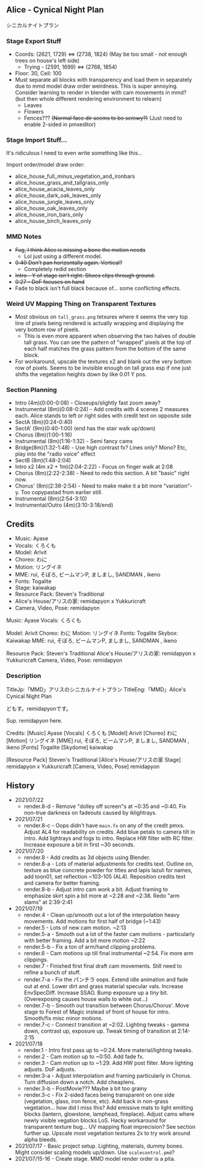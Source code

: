 ## Alice - Cynical Night Plan
シニカルナイトプラン

### Stage Export Stuff
- Coords: (2621, 1729) <=> (2738, 1824) (May be too small - not enough trees on house's left side)
	- Trying - (2591, 1699) <=> (2768, 1854)
- Floor: 30, Ceil: 100
- Must separate all blocks with transparency and load them in separately due to mmd model draw order weirdness. This is super annoying. Consider learning to render in blender with cam movements in mmd? (but then whole different rendering environment to relearn)
	- Leaves
	- Flowers
	- Fences??? ~~(Normal face dir seems to be screwy?)~~ (Just need to enable 2-sided in pmxeditor)

### Stage Import Stuff...
It's ridiculous I need to even write something like this...

Import order/model draw order:
- alice_house_full_minus_vegetation_and_ironbars
- alice_house_grass_and_tallgrass_only
- alice_house_acacia_leaves_only
- alice_house_dark_oak_leaves_only
- alice_house_jungle_leaves_only
- alice_house_oak_leaves_only
- alice_house_iron_bars_only
- alice_house_birch_leaves_only

### MMD Notes
- ~~Fug, I think Alice is missing a bone the motion needs~~
	- Lol just using a different model.
- ~~0:40 Don't pan horizontally again. Vertical?~~
	- Completely redid section
- ~~Intro - Y of stage isn't right. Shoes clips through ground.~~
- ~~0:27 - DoF focuses on hand~~
- Fade to black isn't full black because of... some conflicting effects.

### Weird UV Mapping Thing on Transparent Textures
- Most obvious on `tall_grass.png` tetxures where it seems the very top line of pixels being rendered is actually wrapping and displaying the very bottom row of pixels.
	- This is even more apparent when observing the two halves of double tall grass. You can see the pattern of "wrapped" pixels at the top of each half matches the grass pattern from the bottom of the same block.
- For workaround, upscale the textures x2 and blank out the very bottom row of pixels. Seems to be invisible enough on tall grass esp if one just shifts the vegetation heights down by like 0.01 Y pos.

### Section Planning
- Intro (4m)(0:00-0:08) - Closeups/slightly fast zoom away?
- Instrumental (8m)(0:08-0:24) - Add credits with 4 scenes 2 measures each. Alice stands to left or right sides with credit text on opposite side
- SectA (8m)(0:24-0:40)
- SectA' (9m)(0:40-1:00) (end has the stair walk up/down)
- Chorus (8m)(1:00-1:16)
- Instrumental (8m)(1:16-1:32) - Semi fancy cams
- Bridge(8m)(1:32-1:48) - Use high contrast fx? Lines only? Mono? Etc, play into the "radio voice" effect
- SectB (8m)(1:48-2:04) 
- Intro x2 (4m x2 + 1m)(2:04-2:22) - Focus on finger walk at 2:08
- Chorus (8m)(2:22-2:38) - Need to redo this section. A bit "basic" right now.
- Chorus' (8m)(2:38-2:54) - Need to make make it a bit more "variation"-y. Too copypastad from earlier still.
- Instrumental (8m)(2:54-3:10)
- Instrumental/Outro (4m)(3:10-3:18/end)

## Credits
- Music: Ayase
- Vocals: くろくも
- Model: Arlvit
- Choreo: わに
- Motion: リングイネ
- MME: rui, そぼろ, ビームマンP,  ましまし,  SANDMAN , ikeno
- Fonts: Togalite
- Stage: kaiwakap
- Resource Pack: Steven's Traditional
- Alice's House/アリスの家: remidapyon x Yukkuricraft
- Camera, Video, Pose: remidapyon

Music: Ayase
Vocals: くろくも

Model: Arivit
Choreo: わに   Motion: リングイネ
Fonts: Togalite  Skybox: Kaiwakap
MME: rui, そぼろ, ビームマンP,  ましまし,
           SANDMAN , ikeno
		   
Resource Pack: Steven's Traditional
Alice's House/アリスの家:
    remidapyon x Yukkuricraft
Camera, Video, Pose:
    remidapyon

### Description
TitleJp:「MMD」アリスのシニカルナイトプラン
TitleEng:「MMD」Alice's Cynical Night Plan

どもす。remidapyonです。


Sup. remidapyon here.


Credits:
[Music] Ayase
[Vocals] くろくも
[Model] Arivit
[Choreo] わに
[Motion] リングイネ
[MME] rui, そぼろ, ビームマンP,  ましまし,  SANDMAN , ikeno
[Fonts] Togalite
[Skydome] kaiwakap

[Resource Pack] Steven's Traditional
[Alice's House/アリスの家 Stage] remidapyon x Yukkuricraft
[Camera, Video, Pose] remidapyon


## History
- 2021/07/22
	- render.8-d - Remove "dolley off screen"s at ~0:35 and ~0:40. Fix non-true darkness on fadeouts caused by iklightrays.
- 2021/07/21
	- render.8-c - Oops didn't have `main.fx` on any of the credit pmxs. Adjust AL4 for readability on credits. Add blue petals to camera tilt in intro. Add lightrays and fogs to intro. Replace HW filter with RC filter. Increase exposure a bit in first ~30 seconds.
- 2021/07/20
	- render.8 - Add credits as 3d objects using Blender.
	- render.8-a - Lots of material adjustments for credits text. Outline on, texture as blue concrete powder for titles and lapis lazuli for names, add toon01, set reflection ~103-105 (AL4). Reposition credits text and camera for better framing.
	- render.8-b - Adjust intro cam work a bit. Adjust framing to emphasize skirt spin a bit more at ~2:28 and ~2:38. Redo "arm slams" at 2:39-2:41
- 2021/07/19
	- render.4 - Clean up/smooth out a lot of the interpolation heavy movements. Add motions for first half of bridge (~1:43)
	- render.5 - Lots of new cam motion. ~2:13
	- render.5-a - Smooth out a lot of the faster cam motions - particularly with better framing. Add a bit more motion ~2:22
	- render.5-b - Fix a ton of arm/hand clipping problems.
	- render.6 - Cam motions up till final instrumental ~2:54. Fix more arm clippings.
	- render.7 - Finished first final draft cam movements. Still need to refine a bunch of stuff.
	- render.7-a - Fix the パンチラ oops. Extend idle animation and fade out at end. Lower dirt and grass material specular vals. Increase EnvSpecDiff. Increase SSAO. Bump exposure up a _tiny_ bit. (Overexposing causes house walls to white out...)
	- render.7-b - Smooth out transition between Chorus/Chorus'. Move stage to Forest of Magic instead of front of house for intro. Smooth/fix misc minor motions.
	- render.7-c - Connect transition at ~2:02. Lighting tweaks - gamma down, contrast up, exposure up. Tweak timing of transition at 2:14-2:15
- 2021/07/18
	- render.1 - Intro first pass up to ~0:24. More material/lighting tweaks.
	- render.2 - Cam motion up to ~0:50. Add fade fx. 
	- render.3 - Cam motion up to ~1:29. Add HW post filter. More lighting adjusts. DoF adjusts.
	- render.3-a - Adjust interpolation and framing particularly in Chorus. Turn diffusion down a notch. Add cheaplens.
	- render.3-b - PostMovie??? Maybe a bit too grainy
	- render.3-c - Fix 2-sided faces being transparent on one side (vegetation, glass, iron fence, etc). Add back in non-grass vegetation... how did I miss this? Add emissive mats to light emitting blocks (lantern, glowstone, lamphead, fireplace). Adjust cams where newly visible vegation blocks LoS. Hacky workaround for transparent texture bug... UV mapping float imprecision? See section further up. Upscale most vegetation textures 2x to try work around alpha bleeds.
- 2021/07/17 - Basic project setup. Lighting, materials, dummy bones. Might consider scaling models up/down. Use `scalecontrol.pmd`?
- 2021/07/15-16 - Create stage. MMD model render order is a pita.
